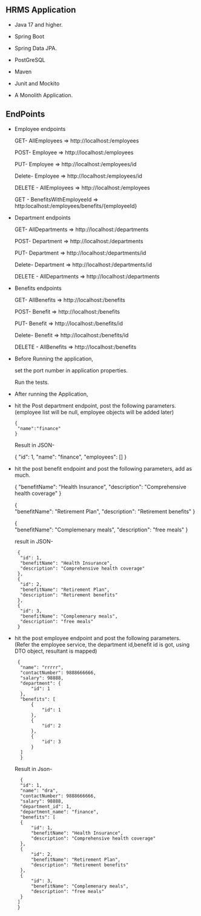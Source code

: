 ## HRMS Application

- Java 17 and higher.
- Spring Boot
- Spring Data JPA.
- PostGreSQL
- Maven
- Junit and Mockito

- A Monolith Application.

## EndPoints

- Employee endpoints

  GET- AllEmployees => http://localhost:<port>/employees
  
  POST- Employee => http://localhost:<port>/employees
  
  PUT- Employee => http://localhost:<port>/employees/id
  
  Delete- Employee => http://localhost:<port>/employees/id
  
  DELETE - AllEmployees => http://localhost:<port>/employees
  
  GET - BenefitsWithEmployeeId => http:localhost:<port>/employees/benefits/{employeeId}
  
  
- Department endpoints

  GET- AllDepartments => http://localhost:<port>/departments
  
  POST- Department => http://localhost:<port>/departments
  
  
  PUT- Department => http://localhost:<port>/departments/id
  
  Delete- Department => http://localhost:<port>/departments/id
  
  DELETE - AllDepartments => http://localhost:<port>/departments
  
  
- Benefits endpoints

  GET- AllBenefits => http://localhost:<port>/benefits
  
  POST- Benefit => http://localhost:<port>/benefits
  
  PUT- Benefit => http://localhost:<port>/benefits/id
  
  Delete- Benefit => http://localhost:<port>/benefits/id
  
  DELETE - AllBenefits => http://localhost:<port>/benefits
  
- Before Running the application,
 
  set the port number in application properties. 
  
  Run the tests.
 
 - After running the Application,

- hit the Post department endpoint, post the following parameters.
  (employee list will be null, employee objects will be added later) 
  
      {
       "name":"finance"
      }
     
  Result in JSON-
  
     {
        "id": 1,
        "name": "finance",
        "employees": []
     }
 
 - hit the post benefit endpoint and post the following parameters, add as much.
  
     {
      "benefitName": "Health Insurance",
      "description": "Comprehensive health coverage"
     }
    
      {   
       "benefitName": "Retirement Plan",
       "description": "Retirement benefits"
      }
    
      {    
       "benefitName": "Complemenary meals",
       "description": "free meals"
      }
    
   result in JSON-
   
        {
         "id": 1,
         "benefitName": "Health Insurance",
         "description": "Comprehensive health coverage"
        },
        {
         "id": 2,
         "benefitName": "Retirement Plan",
         "description": "Retirement benefits"
        },
        {
         "id": 3,
         "benefitName": "Complemenary meals",
         "description": "free meals"
        }
  
- hit the post employee endpoint and post the following parameters.
  (Refer the employee service, the department id,benefit id is got, using DTO object, resultant is mapped)
  
  
       {
        "name": "rrrrr",
        "contactNumber": 9888666666,
        "salary": 98888,
        "department": {
            "id": 1
        },
        "benefits": [
            {
                "id": 1  
            },
            {
                "id": 2
            },
            {
                "id": 3
            }
        ]
        }
     
   Result in Json-
   
        {
        "id": 1,
        "name": "dra",
        "contactNumber": 9888666666,
        "salary": 98888,
        "department_id": 1,
        "department_name": "finance",
        "benefits": [
        {
            "id": 1,
            "benefitName": "Health Insurance",
            "description": "Comprehensive health coverage"
        },
        {
            "id": 2,
            "benefitName": "Retirement Plan",
            "description": "Retirement benefits"
        },
        {
            "id": 3,
            "benefitName": "Complemenary meals",
            "description": "free meals"
        }
       ]
       }
  
  